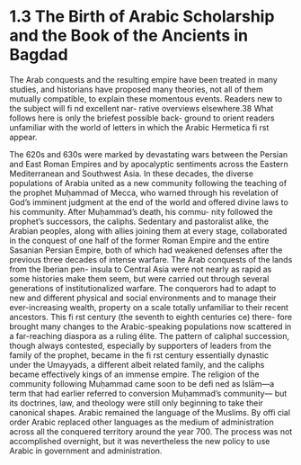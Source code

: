 # 1.3 The Birth of Arabic Scholarship and the Book of the Ancients in Bagdad

The Arab conquests and the resulting empire have been treated in many studies, and historians have proposed many theories, not all of them mutually compatible, to  explain these momentous events. Readers new to the subject will fi nd excellent nar- rative overviews elsewhere.38 What follows here is only the briefest possible back- ground to orient readers unfamiliar with the world of letters in which the Arabic  Hermetica fi rst appear.

The 620s and 630s were marked by devastating wars between the Persian and East Roman Empires and by apocalyptic sentiments across the Eastern Mediterranean and Southwest Asia. In these decades, the diverse populations of Arabia united as a new community following the teaching of the prophet Muḥammad of Mecca, who warned through his revelation of God’s imminent judgment at the end of the world  and offered divine laws to his community. After Muḥammad’s death, his commu- nity followed the prophet’s successors, the caliphs. Sedentary and pastoralist alike,  the Arabian peoples, along with allies joining them at every stage, collaborated in the conquest of one half of the former Roman Empire and the entire Sasanian Persian Empire, both of which had weakened defenses after the previous three  decades of intense warfare. The Arab conquests of the lands from the Iberian pen- insula to Central Asia were not nearly as rapid as some histories make them seem,  but were carried out through several generations of institutionalized warfare. The conquerors had to adapt to new and different physical and social environments and to manage their ever-increasing wealth, property on a scale totally unfamiliar to  their recent ancestors. This fi rst century (the seventh to eighth centuries ce) there- fore brought many changes to the Arabic-speaking populations now scattered in a  far-reaching diaspora as a ruling élite. The pattern of caliphal succession, though always contested, especially by supporters of leaders from the family of the prophet, became in the fi rst century essentially dynastic under the Umayyads, a different albeit related family, and the caliphs became effectively kings of an immense empire. The religion of the community following Muḥammad came soon to be defi ned as Islām—a term that had earlier referred to conversion Muḥammad’s community— but its doctrines, law, and theology were still only beginning to take their canonical shapes. Arabic remained the language of the Muslims. By offi cial order Arabic replaced other languages as the medium of administration across all the conquered territory around the year 700. The process was not accomplished overnight, but it was nevertheless the new policy to use Arabic in government and administration.
